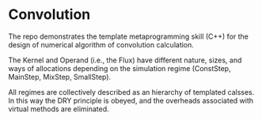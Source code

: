 # Convolution

The repo demonstrates the template metaprogramming skill (C++)
for the design of numerical algorithm of convolution calculation.

The Kernel and Operand (i.e., the Flux) have different nature,
sizes, and ways of allocations depending on the simulation regime
(ConstStep, MainStep, MixStep, SmallStep).

All regimes are collectively described as an hierarchy of templated calsses.
In this way the DRY principle is obeyed, and the overheads associated 
with virtual methods are eliminated.
